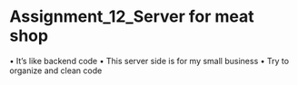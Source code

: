 # Assignment_12_Server for meat shop
•	It’s like backend code
•	This server side is for my small business
•	Try to organize and clean code
